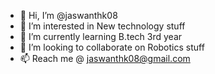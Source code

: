 - 👋 Hi, I’m @jaswanthk08
- 👀 I’m interested in New technology stuff
- 🌱 I’m currently learning B.tech 3rd year
- 💞️ I’m looking to collaborate on Robotics stuff
- 📫 Reach me @ jaswanthk08@gmail.com

<!---
jaswanthk08/jaswanthk08 is a ✨ special ✨ repository because its `README.md` (this file) appears on your GitHub profile.
You can click the Preview link to take a look at your changes.
--->
